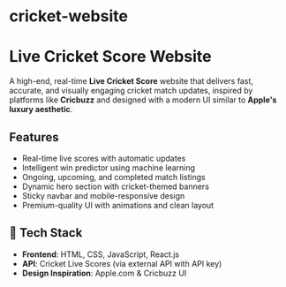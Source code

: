 # cricket-website
#  Live Cricket Score Website

A high-end, real-time **Live Cricket Score** website that delivers fast, accurate, and visually engaging cricket match updates, inspired by platforms like **Cricbuzz** and designed with a modern UI similar to **Apple's luxury aesthetic**.

##  Features

-  Real-time live scores with automatic updates
-  Intelligent win predictor using machine learning
-  Ongoing, upcoming, and completed match listings
-  Dynamic hero section with cricket-themed banners
-  Sticky navbar and mobile-responsive design
-  Premium-quality UI with animations and clean layout

## 🚀 Tech Stack

- **Frontend**: HTML, CSS, JavaScript, React.js
- **API**: Cricket Live Scores (via external API with API key)
- **Design Inspiration**: Apple.com & Cricbuzz UI
